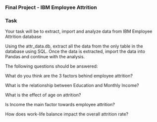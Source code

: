 ### Final Project - IBM Employee Attrition

### Task

Your task will be to extract, import and analyze data from IBM Employee Attrition database

Using the attr_data.db, extract all the data from the only table in the database using SQL. Once the data is extracted, import the data into Pandas and continue with the analysis.

The following questions should be answered:

What do you think are the 3 factors behind employee attrition?

What is the relationship between Education and Monthly Income?

What is the effect of age on attrition?

Is Income the main factor towards employee attrition?

How does work-life balance impact the overall attrition rate?
